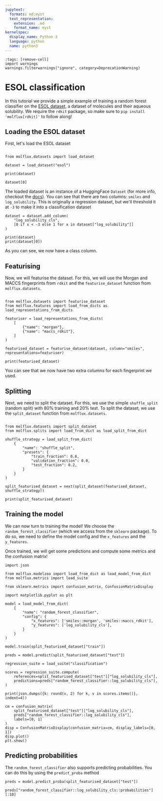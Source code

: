 ```yaml
---
jupytext:
  formats: md:myst
  text_representation:
    extension: .md
    format_name: myst
kernelspec:
  display_name: Python 3
  language: python
  name: python3
---
```


```{code-cell} ipython3
:tags: [remove-cell]
import warnings
warnings.filterwarnings("ignore", category=DeprecationWarning) 
```

# ESOL classification

In this tutorial we provide a simple example of training a random forest classifier on the [ESOL dataset](https://pubs.acs.org/doi/10.1021/ci034243x),
a dataset of molecules and their aqueous solubility. We require the ``rdkit`` package, so make sure to ``pip install 'molflux[rdkit]'`` to follow along!


## Loading the ESOL dataset

First, let's load the ESOL dataset

```{code-cell} ipython3

from molflux.datasets import load_dataset

dataset = load_dataset("esol")

print(dataset)

dataset[0]
```

The loaded dataset is an instance of a HuggingFace ``Dataset`` (for more info, checkout the [docs](https://huggingface.co/docs/datasets/index)).
You can see that there are two columns: ``smiles`` and ``log_solubility``. This is originally a regression dataset, but we'll
threshold it at ``-3`` to make it into a classification dataset

```{code-cell} ipython3
dataset = dataset.add_column(
    "log_solubility_cls",
    [0 if x < -3 else 1 for x in dataset["log_solubility"]]
)

print(dataset)
print(dataset[0])
```

As you can see, we now have a class column.

## Featurising

Now, we will featurise the dataset. For this, we will use the Morgan and MACCS fingerprints from ``rdkit`` and the
``featurise_dataset`` function from ``molflux.datasets``.

```{code-cell} ipython3

from molflux.datasets import featurise_dataset
from molflux.features import load_from_dicts as load_representations_from_dicts

featuriser = load_representations_from_dicts(
    [
        {"name": "morgan"},
        {"name": "maccs_rdkit"},
    ]
)

featurised_dataset = featurise_dataset(dataset, column="smiles", representations=featuriser)

print(featurised_dataset)
```

You can see that we now have two extra columns for each fingerprint we used.

## Splitting

Next, we need to split the dataset. For this, we use the simple ``shuffle_split`` (random split) with 80% training and
20% test. To split the dataset, we use the ``split_dataset`` function from ``molflux.datasets``.

```{code-cell} ipython3

from molflux.datasets import split_dataset
from molflux.splits import load_from_dict as load_split_from_dict

shuffle_strategy = load_split_from_dict(
    {
        "name": "shuffle_split",
        "presets": {
            "train_fraction": 0.8,
            "validation_fraction": 0.0,
            "test_fraction": 0.2,
        }
    }
)

split_featurised_dataset = next(split_dataset(featurised_dataset, shuffle_strategy))

print(split_featurised_dataset)
```


## Training the model

We can now turn to training the model! We choose the ``random_forest_classifier`` (which we access from the ``sklearn`` package).
To do so, we need to define the model config and the ``x_features`` and the ``y_features``.

Once trained, we will get some predictions and compute some metrics and the confusion matrix!

```{code-cell} ipython3
import json

from molflux.modelzoo import load_from_dict as load_model_from_dict
from molflux.metrics import load_suite

from sklearn.metrics import confusion_matrix, ConfusionMatrixDisplay

import matplotlib.pyplot as plt

model = load_model_from_dict(
    {
        "name": "random_forest_classifier",
        "config": {
            "x_features": ['smiles::morgan', 'smiles::maccs_rdkit'],
            "y_features": ['log_solubility_cls'],
        }
    }
)

model.train(split_featurised_dataset["train"])

preds = model.predict(split_featurised_dataset["test"])

regression_suite = load_suite("classification")

scores = regression_suite.compute(
    references=split_featurised_dataset["test"]["log_solubility_cls"],
    predictions=preds["random_forest_classifier::log_solubility_cls"],
)

print(json.dumps({k: round(v, 2) for k, v in scores.items()}, indent=4))

cm = confusion_matrix(
    split_featurised_dataset["test"]["log_solubility_cls"],
    preds["random_forest_classifier::log_solubility_cls"],
    labels=[0, 1]
)
disp = ConfusionMatrixDisplay(confusion_matrix=cm, display_labels=[0, 1])
disp.plot()
plt.show()
```

## Predicting probabilities

The ``random_forest_classifier`` also supports predicting probabilities. You can do this by using the ``predict_proba`` method

```{code-cell} ipython3
preds = model.predict_proba(split_featurised_dataset["test"])

preds["random_forest_classifier::log_solubility_cls::probabilities"][:10]
```
